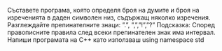 Съставете програма, която определя броя на думите и броя на изреченията в даден символен низ, съдържащ няколко
изречения. Разглеждайте препинателните знаци: ”.”, ”,”,”!”,”?”
Подсказка:
Според правописните правила след всеки препинателен знак има интервал. Напиши програмата на C++ като използваш using namespace std
